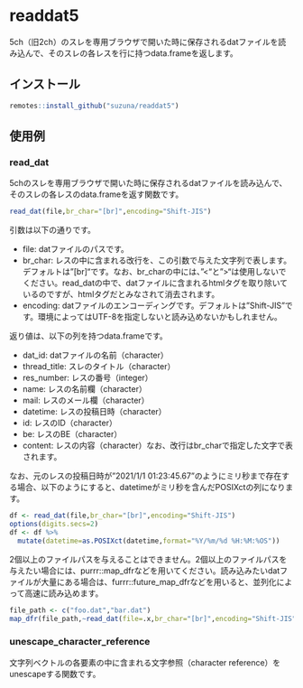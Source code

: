 
<!-- README.md is generated from README.Rmd. Please edit that file -->

# readdat5

5ch（旧2ch）のスレを専用ブラウザで開いた時に保存されるdatファイルを読み込んで、そのスレの各レスを行に持つdata.frameを返します。

<!-- badges: start -->
<!-- badges: end -->

## インストール

``` r
remotes::install_github("suzuna/readdat5")
```

## 使用例

### read_dat

5chのスレを専用ブラウザで開いた時に保存されるdatファイルを読み込んで、そのスレの各レスのdata.frameを返す関数です。

``` r
read_dat(file,br_char="[br]",encoding="Shift-JIS")
```

引数は以下の通りです。

-   file: datファイルのパスです。
-   br_char:
    レスの中に含まれる改行を、この引数で与えた文字列で表します。デフォルトは”\[br\]“です。なお、br_charの中には、”\<“と”\>“は使用しないでください。read_datの中で、datファイルに含まれるhtmlタグを取り除いているのですが、htmlタグだとみなされて消去されます。
-   encoding:
    datファイルのエンコーディングです。デフォルトは”Shift-JIS”です。環境によってはUTF-8を指定しないと読み込めないかもしれません。

返り値は、以下の列を持つdata.frameです。

-   dat_id: datファイルの名前（character）
-   thread_title: スレのタイトル（character）
-   res_number: レスの番号（integer）
-   name: レスの名前欄（character）
-   mail: レスのメール欄（character）
-   datetime: レスの投稿日時（character）
-   id: レスのID（character）
-   be: レスのBE（character）
-   content:
    レスの内容（character）なお、改行はbr_charで指定した文字で表されます。

なお、元のレスの投稿日時が”2021/1/1
01:23:45.67”のようにミリ秒まで存在する場合、以下のようにすると、datetimeがミリ秒を含んだPOSIXctの列になります。

``` r
df <- read_dat(file,br_char="[br]",encoding="Shift-JIS")
options(digits.secs=2)
df <- df %>% 
  mutate(datetime=as.POSIXct(datetime,format="%Y/%m/%d %H:%M:%OS"))
```

2個以上のファイルパスを与えることはできません。2個以上のファイルパスを与えたい場合には、purrr::map_dfrなどを用いてください。読み込みたいdatファイルが大量にある場合は、furrr::future_map_dfrなどを用いると、並列化によって高速に読み込めます。

``` r
file_path <- c("foo.dat","bar.dat")
map_dfr(file_path,~read_dat(file=.x,br_char="[br]",encoding="Shift-JIS"))
```

### unescape_character_reference

文字列ベクトルの各要素の中に含まれる文字参照（character
reference）をunescapeする関数です。

